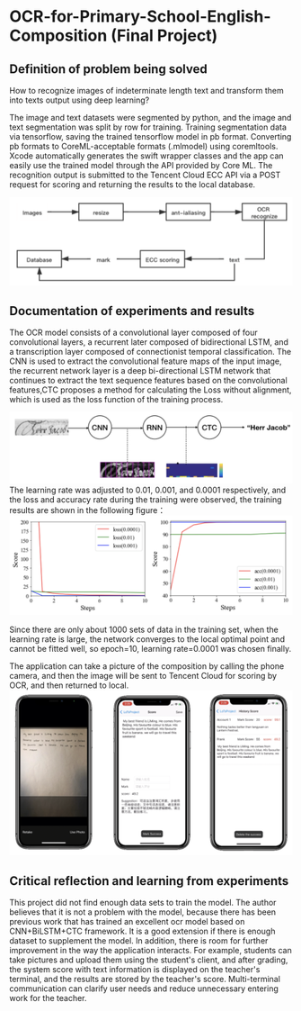 # OCR-for-Primary-School-English-Composition (Final Project)

## Definition of problem being solved

How to recognize images of indeterminate length text and transform them into texts output using deep learning?

The image and text datasets were segmented by python, and the image and text segmentation was split by row for training. Training segmentation data via tensorflow, saving the trained tensorflow model in pb format. Converting pb formats to CoreML-acceptable formats (.mlmodel) using coremltools. Xcode automatically generates the swift wrapper classes and the app can easily use the trained model through the API provided by Core ML. The recognition output is submitted to the Tencent Cloud ECC API via a POST request for scoring and returning the results to the local database.

![image](https://github.com/Hotomoderato/OCR-for-Primary-School-English-Composition/blob/main/Pic/app-workflow.png)

## Documentation of experiments and results
The OCR model consists of a convolutional layer composed of four convolutional layers, a recurrent later composed of bidirectional LSTM, and a transcription layer composed of connectionist temporal classification. The CNN is used to extract the convolutional feature maps of the input image, the recurrent network layer is a deep bi-directional LSTM network that continues to extract the text sequence features based on the convolutional features,CTC proposes a method for calculating the Loss without alignment, which is used as the loss function of the training process.

![image](https://github.com/Hotomoderato/OCR-for-Primary-School-English-Composition/blob/main/Pic/model-workflow.png)
The learning rate was adjusted to 0.01, 0.001, and 0.0001 respectively, and the loss and accuracy rate during the training were observed, the training results are shown in the following figure：
![image](https://github.com/Hotomoderato/OCR-for-Primary-School-English-Composition/blob/main/Pic/experiment.png)

Since there are only about 1000 sets of data in the training set, when the learning rate is large, the network converges to the local optimal point and cannot be fitted well, so epoch=10, learning rate=0.0001 was chosen finally.

The application can take a picture of the composition by calling the phone camera, and then the image will be sent to Tencent Cloud for scoring by OCR, and then returned to local.
![image](https://github.com/Hotomoderato/OCR-for-Primary-School-English-Composition/blob/main/Pic/result.png)

## Critical reflection and learning from experiments
This project did not find enough data sets to train the model. The author believes that it is not a problem with the model, because there has been previous work that has trained an excellent ocr model based on CNN+BiLSTM+CTC framework. It is a good extension if there is enough dataset to supplement the model. In addition, there is room for further improvement in the way the application interacts. For example, students can take pictures and upload them using the student's client, and after grading, the system score with text information is displayed on the teacher's terminal, and the results are stored by the teacher's score. Multi-terminal communication can clarify user needs and reduce unnecessary entering work for the teacher.
